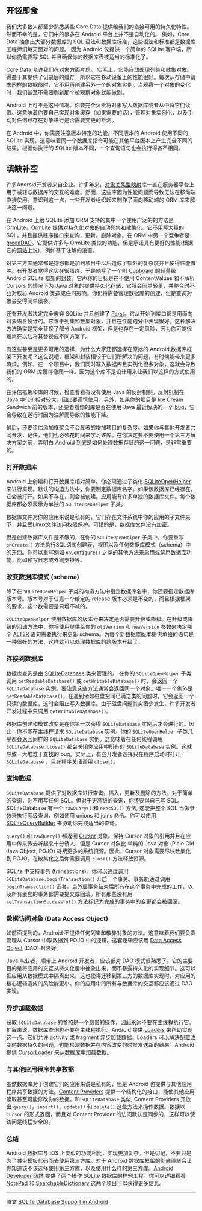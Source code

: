 ## 开袋即食

我们大多数人都至少熟悉某些 Core Data 提供给我们的直接可用的持久化特性。然而不幸的是，它们中的很多在 Android 平台上并不是自动化的。 例如，Core Data 抽象出大部分数据库的 SQL 语法和数据库标准，这些语法和标准都是数据库工程师们每天面对的问题。 因为 Android 仅提供一个简单的 SQLite 客户端，所以你扔需要写 SQL 并且确保你的数据库表被适当的标准化了。

Core Data 允许我们在对象方面考虑。 实际上，它能自动处理列集和散集对象。 得益于其提供了记录层的缓存，所以它在移动设备上的性能很好。每次从存储中请求同样的数据段时，它不用再创建另外一个的对象实例。当观察一个对象的变化时，我们甚至不需要刷新那个被观察对象就能做到。

Android 上可不是这种情况。你要完全负责将对象写入数据库或者从中将它们读取。这意味着你要自己实现对象缓存（如果需要的话），管理对象实例化，以及手动对任何已存在对象进行是否需要变更的检测。

在 Android 中，你需要注意版本特定的功能。不同版本的 Android 使用不同的 SQLite 实现。这意味着同一个数据库指令可能在其他平台版本上产生完全不同的结果。根据你执行的 SQLite 版本不同，一个查询语句也会执行得各不相同。

## 填缺补空

许多Android开发者来自企业。许多年来，[对象关系型映射](http://en.wikipedia.org/wiki/Object-relational_mapping)库一直在服务器平台上用于减轻与数据库的交互的难度。然而，这些库因为性能问题而导致无法在移动端直接使用。意识到这一点，一些开发者组织起来制作了面向移动端的 ORM 库来解决这一问题。

在 Android 上给 SQLite 添加 ORM 支持的其中一个使用广泛的的方法是 [OrmLite](http://ormlite.com)。OrmLite 提供对持久化对象的自动列集和散集化。它不用写大量的 SQL，并且提供程序接口来查询，更新，删除对象。在 ORM 中另一个竞争者是 [greenDAO](http://greendao-orm.com)。它提供许多与 OrmLite 类似的功能，但是承诺具有更好的性能(根据它的[网站](http://greendao-orm.com/features/#performance)上说)，例如基于注解的设置。

对第三方库通常都是抱怨都是加到项目中以后造成了额外的复杂度并且使得性能臃肿。有开发者觉得这实在很蛋疼，于是他写了一个叫 [Cupboard](https://bitbucket.org/qbusict/cupboard) 的轻量级 Android SQLite 框架的封装。它声称的目标是在不使用 ContentValues 和不解析 Cursors 的情况下为 Java 对象的提供持久化存储，它将会简单轻量，并整合时不会对核心 Android 类造成任何影响。你仍将需要管理数据库的创建，但是查询对象会变得简单很多。

还有开发者决定完全废弃 SQLite 并且创建了 [Perst](http://www.mcobject.com/perst)。它从开始到接口都是用面向对象语言设计的。它善于列集和散集对象，并且在性能跑分中表现很好。这种解决方法确实是完全替换了部分 Android 框架，但是也存在一定风险，因为你可能很难再在以后将其替换成不同方案了。

有这些甚至是更多可用的选择，为什么大家还都选择在原始的 Android 数据库框架下开发呢？这么说吧，框架和封装相较于它们所解决的问题，有时候能带来更多麻烦。例如，在一个项目中，我们同时写入数据库且实例化很多对象，这就会导致我们的 ORM 库慢得像爬一样。因为这个库不是设计用来让我们以这样的方式使用的。

在评估框架和库的时候，检查看看有没有使用 Java 的反射机制。反射机制在 Java 中代价相对较大，因此要谨慎使用。另外，如果你的项目是 Ice Cream Sandwich 前的版本，还要看看你的库是否在使用 Java 最近解决的一个 [bug](https://code.google.com/p/android/issues/detail?id=7811)，它会导致在运行时因为注解而导致的性能下降。

最后，还要评估添加框架会不会显著的增加项目的复杂度。如果你与其他开发者共同开发，记住，他们也必须花时间来学习该库。在你决定要不要使用一个第三方解决方案之前，弄明白 Android 到底是如何处理数据存储的这一问题，是非常重要的。

### 打开数据库

Android 上创建和打开数据库相对简单。你必须通过子类化 [SQLiteOpenHelper](http://developer.android.com/reference/android/database/sqlite/SQLiteOpenHelper.html) 来进行实现。默认的构造方法中，你要制定数据库名字。如果该数据库已经存在，它会被打开。如果不存在，则会被创建。应用能有许多单独的数据库文件。每个数据库都必须表示为单独的 `SQLiteOpenHelper` 子类。

数据库文件对你的应用来说是私有的，它们存在文件系统中你的应用的子文件夹下，并且受Linux文件访问权限保护。可惜的是，数据库文件没有加密。

但是创建数据库文件是不够的，在你的 `SQLiteOpenHelper` 子类中，你要重写 `onCreate()` 方法执行SQL语句创建表，视图以及任何数据库模式（schema）中的东西。你可以重写例如 `onConfigure()` 之类的其他方法来启用或禁用数据库功能，比如预写日志或外键支持等。

### 改变数据库模式 (schema)

除了在 `SQLiteOpenHelper` 子类的构造方法中指定数据库名字，你还要指定数据库版本号。版本号对于任意一个给定的 release 版本必须是不变的，而且根据框架的要求，这个数需要是只增不减的。

`SQLiteOpenHelper` 使用数据库的版本号来决定是否需要升级或降级。在升级或降级的回调方法中，你将使用提供给你的 `oldVersion` 和 `newVersion` 参数来决定哪个 [ALTER](http://www.w3schools.com/sql/sql_alter.asp) 语句需要执行来更新 schema。为每个新数据库版本提供单独的语句是一种很好的方法，这样就可以处理数据库的跨版本升级了。

### 连接到数据库

数据库查询是由 [SQLiteDatabase](http://developer.android.com/reference/android/database/sqlite/SQLiteDatabase.html) 类来管理的。 在你的 `SQLiteOpenHelper` 子类调用 `getReadableDatabase()` 或 `getWritableDatabase()` 时，会返回一个 `SQLiteDatabase` 实例。要注意这些方法通常会返回同一个对象。唯一一个例外是 `getReadableDatabase()`，在遇到诸如磁盘空间已满之类的问题时，它会返回一个只读的数据库，这时会阻止写入数据库。由于磁盘问题其实很少发生，许多开发者开发过程中只调用 `getWritableDatabase()`。

数据库创建和模式改变是在你第一次获得 `SQLiteDatabase` 实例后才会进行的。因此，你不能在主线程请求 `SQLiteDatabase` 实例。你的 `SQLiteOpenHelper` 子类几乎都会返回同样的 `SQLiteDatabase` 实例。这意味着在任何线程调用 `SQLiteDatabase.close()` 都会关闭你应用中所有的 `SQLiteDatabase` 实例。这就导致一大堆难于查找的 bug。实际上，有些开发者选择只在程序启动时打开 `SQLiteDatabase` ，只在程序关闭调用 `close()`。

### 查询数据

`SQLiteDatabase` 提供了对数据库进行查询，插入，更新及删除的方法。对于简单的查询，你不用写任何 SQL。但对于更高级的查询，你还要得自己写 SQL。SQLiteDatabase 有一个 `rawQuery()` 和 `execSQL()` 方法, 这能把整个 SQL 当做参数来执行高级查询，例如使用 unions 和 joins 命令。你可以使用 [SQLiteQueryBuilder](http://developer.android.com/reference/android/database/sqlite/SQLiteQueryBuilder.html) 来协助你完成适当的查询。

`query()` 和 `rawQuery()` 都返回 [Cursor](http://developer.android.com/reference/android/database/Cursor.html) 对象。保持 Cursor 对象的引用并且在应用中传来传去听起来十分诱人，但是 Cursor 对象比 单纯的 Java 对象 (Plain Old Java Object, POJO) 耗费更多的系统资源。因此，Cursor 对象需要尽快散集化到 POJO。在散集化之后你需要调用 `close()` 方法释放资源。

SQLite 中支持事务 (transactions)。你可以通过调用 `SQLiteDatabase.beginTransaction()` 开启一个事务。事务能通过调用 `beginTransaction()` 嵌套。当外层事务结束后所有在这个事务中完成的工作，以及所有嵌套的事务都需要提交或回滚。所有那些没有用 `setTransactionSuccessful()` 方法标记为完成的事务中的变更都会被回滚。

### 数据访问对象 (Data Access Object)

如前面提到的，Android 不提供任何列集和散集对象的方法。这意味着我们要负责管理从 Cursor 中取数据到 POJO 中的逻辑。这套逻辑应该用 [Data Access Object](http://en.wikipedia.org/wiki/Data_access_object) (DAO) 封装好。

Java 从业者，顺带上 Android 开发者，应该都对 DAO 模式很熟悉了。它的主要目的是将应用的交互从持久化层中抽象出来，而不暴露持久化的实现细节。这可以把应用从数据模式中隔离出来。这也使得迁移到第三方的数据库实现时，对应用的核心逻辑造成的风险能更小。你的应用中的所有与数据库的交互都应该通过 DAO 实现。

### 异步加载数据

获取 `SQLiteDatabase` 的参照是一个昂贵的操作，因此永远不要在主线程执行它。扩展来说，数据库查询也不要在主线程执行。Android 提供 [Loaders](http://developer.android.com/guide/components/loaders.html) 来帮助实现这一点。它们允许 activity 或 fragment 异步加载数据。Loaders 可以解决配置改变时数据持久的问题，也能检测数据并在内容改变的时候发送新的结果。Android 提供 [CursorLoader](http://developer.android.com/reference/android/content/CursorLoader.html) 来从数据库中加载数据。

### 与其他应用程序共享数据

虽然数据库对于创建它们的应用来说是私有的，但是 Android 也提供与其他应用程序共享数据的方法。[Content Providers](http://developer.android.com/guide/topics/providers/content-providers.html) 提供一个结构化的接口，能使其他应用读取甚至可能修改你的数据。和 `SQLiteDatabase` 类似, Content Providers 开放出 `query()`，`insert()`，`update()` 和 `delete()` 这些方法来操作数据。数据以 `Cursor` 的形式返回，而且对 Content Provider 的访问默认是同步的，这样可以使访问是线程安全的。

### 总结

Android 数据库与 iOS 上类似的功能相比，实现更加复杂。但是切记，不要只是为了减少模板代码而去使用第三方库。对于 Android 数据库框架的彻底理解会让你知道该不该选择使用第三方库，以及使用什么样的第三方库。[Android Developer 网站](http://developer.android.com) 提供了两个操作 SQLite 数据库的样例工程。你可以详细看看 [NotePad](http://developer.android.com/resources/samples/NotePad/index.html) 和 [SearchableDictionary](http://developer.android.com/resources/samples/SearchableDictionary/index.html) 这两个项目可以获得更多信息。

---

 
   
原文 [SQLite Database Support in Android](http://www.objc.io/issue-11/sqlite-database-support-in-android.html)